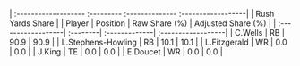 | :------------------- :--------- :-------------- :------------------|
|                          Rush Yards Share                          |
| Player             | Position | Raw Share (%) | Adjusted Share (%) |
| :------------------| :--------| :-------------| :------------------|
| C.Wells            | RB       | 90.9          | 90.9               |
| L.Stephens-Howling | RB       | 10.1          | 10.1               |
| L.Fitzgerald       | WR       | 0.0           | 0.0                |
| J.King             | TE       | 0.0           | 0.0                |
| E.Doucet           | WR       | 0.0           | 0.0                |